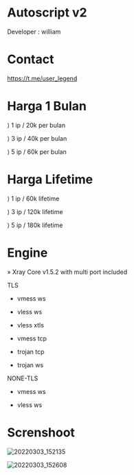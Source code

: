 # Autoscript v2
Developer : william

# Contact
https://t.me/user_legend

# Harga 1 Bulan
⟩ 1 ip / 20k per bulan

⟩ 3 ip / 40k per bulan

⟩ 5 ip / 60k per bulan

# Harga Lifetime
⟩ 1 ip / 60k lifetime

⟩ 3 ip / 120k lifetime

⟩ 5 ip / 180k lifetime
# Engine
» Xray Core v1.5.2 with multi port included

TLS

- vmess ws

- vless ws

- vless xtls

- vmess tcp

- trojan tcp

- trojan ws

NONE-TLS

- vmess ws

- vless ws
# Screnshoot
![20220303_152135](https://user-images.githubusercontent.com/98534660/156516320-ed596689-9ab3-47b7-868a-a6688aa486fe.jpg)

![20220303_152608](https://user-images.githubusercontent.com/98534660/156516725-d540d02a-dbf6-4e95-b399-174699d57eee.jpg)
